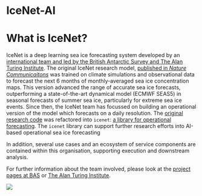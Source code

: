# IceNet-AI

# What is IceNet?

IceNet is a deep learning sea ice forecasting system developed by an [international team and led by the British Antarctic Survey and The Alan Turing Institute](https://www.bas.ac.uk/media-post/artificial-intelligence-to-help-predict-arctic-sea-ice-loss/).
The original IceNet research model, [published in *Nature Communicaitons*](https://www.nature.com/articles/s41467-021-25257-4) was trained on climate simulations and observational data to forecast the next 6 months of monthly-averaged sea ice concentration maps.
This version advanced the range of accurate sea ice forecasts, outperforming a state-of-the-art dynamical model (ECMWF SEAS5) in seasonal forecasts of summer sea ice, particularly for extreme sea ice events.
Since then, the IceNet team has focussed on building an operational version of the model which forecasts on a daily resolution.
The [original research code](https://www.github.com/tom-andersson/icenet-paper) was refactored into `icenet`: [a library for operational forecasting](https://github.com/icenet-ai/icenet).
The `icenet` library can support further research efforts into AI-based operational sea ice forecasting

In addition, several use cases and an ecosystem of service components are contained within this organisation, supporting execution and downstream analysis. 

For further information about the team involved, please look at the [project pages at BAS](https://www.bas.ac.uk/project/icenet/) or [The Alan Turing Institute](https://www.turing.ac.uk/news/artificial-intelligence-help-predict-arctic-sea-ice-loss). 

![](https://scotthosking.com/images/icenet/icenet_architecture.png)
